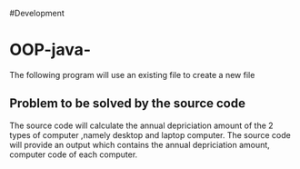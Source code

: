 #Development
# OOP-java-
The following program will use an existing file to create a new file
## Problem to be solved by the source code
  The source code will calculate the annual depriciation amount of the 2 types of computer ,namely desktop and laptop computer. The source code will provide an output which contains the annual depriciation amount, computer code of each computer.
